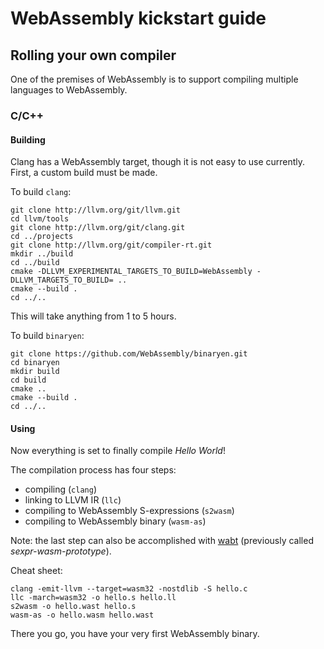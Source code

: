 # WebAssembly kickstart guide

## Rolling your own compiler

One of the premises of WebAssembly is to support compiling multiple languages to WebAssembly.

### C/C++

#### Building

Clang has a WebAssembly target, though it is not easy to use currently. First, a custom build must be made.

To build `clang`:
```
git clone http://llvm.org/git/llvm.git
cd llvm/tools
git clone http://llvm.org/git/clang.git
cd ../projects
git clone http://llvm.org/git/compiler-rt.git
mkdir ../build
cd ../build
cmake -DLLVM_EXPERIMENTAL_TARGETS_TO_BUILD=WebAssembly -DLLVM_TARGETS_TO_BUILD= ..
cmake --build .
cd ../..
```

This will take anything from 1 to 5 hours.

To build `binaryen`:
```
git clone https://github.com/WebAssembly/binaryen.git
cd binaryen
mkdir build
cd build
cmake ..
cmake --build .
cd ../..
```

#### Using

Now everything is set to finally compile *Hello World*!

The compilation process has four steps:
- compiling (`clang`)
- linking to LLVM IR (`llc`)
- compiling to WebAssembly S-expressions (`s2wasm`)
- compiling to WebAssembly binary (`wasm-as`)

Note: the last step can also be accomplished with [wabt](https://github.com/webassembly/wabt) (previously called *sexpr-wasm-prototype*).

Cheat sheet:
```
clang -emit-llvm --target=wasm32 -nostdlib -S hello.c
llc -march=wasm32 -o hello.s hello.ll
s2wasm -o hello.wast hello.s
wasm-as -o hello.wasm hello.wast
```

There you go, you have your very first WebAssembly binary.


